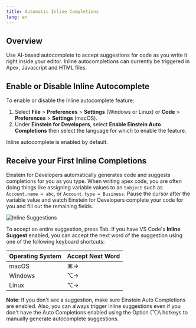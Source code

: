 ```yaml
---
title: Automatic Inline Completions
lang: en
---
```


## Overview

Use AI-based autocomplete to accept suggestions for code as you write it right inside your editor. Inline autocompletions can currently be triggered in Apex, Javascript and HTML files.

## Enable or Disable Inline Autocomplete

To enable or disable the Inline autocomplete feature:

1. Select **File** > **Preferences** > **Settings** (Windows or Linux) or **Code** > **Preferences** > **Settings** (macOS).
2. Under **Einstein for Developers**, select **Enable Einstein Auto Completions** then select the language for which to enable the feature.

Inline autocomplete is enabled by default.

## Receive your First Inline Completions

Einstein for Developers automatically generates code and suggests completions for you as you type. When writing apex code, you are often doing things like assigning variable values to an `Sobject` such as `Account.name = abc`, or `Account.type = Business`. Pause the cursor after the variable value and watch Einstein for Developers complete your code for you and fill out the remaining fields.

![Inline Suggestions](./images/einstein-inline-create-account.png)

To accept an entire suggestion, press Tab. If you have VS Code's **Inline Suggest** enabled, you can accept the next word of the suggestion using one of the following keyboard shortcuts:

| Operating System | Accept Next Word |
| ---------------- | ---------------- |
| macOS            | ⌘→               |
| Windows          | ⌥→               |
| Linux            | ⌥→               |

**Note**: If you don't see a suggestion, make sure Einstein Auto Completions are enabled. Also, you can always trigger inline suggestions even if you don't have the Auto Completions enabled using the Option (⌥)\ hotkeys to manually generate autocomplete suggestions.
